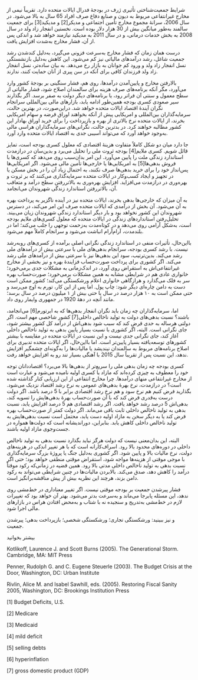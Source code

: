    


 شرایط جمعیت‌شناختی تأثیری ژرف در بودجۀ فدرال ایالات متحده دارد. تقریباً نیمی از مخارج غیرانتفاعی مربوط به دیون و صنایع دفاع صرف‌ افراد 65 سال به بالا می‌شود. در سال 2006، سرانۀ مجموع مخارج تأمین اجتماعی و مدیکر[2] و مدیکید[3] برای جمعیت سالمند به‌طور میانگین بیش از 30 هزار دلار بوده است. نخستین انفجار زاد ولد در سال 2008 به بخش خدمات درمانی، و در سال 2011 به مدیکید نیازمند خواهد شد و اندکی پس از آن، فشار مخارج به‌شدت افزایش یافت.

 درست همان زمان که فشار مخارج به‌سرعت فزونی می‌گیرد، به‌دلیل کندشدن رشد جمعیت شاغل، رشد درآمدهای مالیاتی نیز کم می‌شود. این کاهش به‌دلیل بازنشستگی نسل انفجار زاد ولد و ورود کم جوانان به بازار رخ می‌دهد. به بیان ساده‌تر، نسل انفجار زاد ولد فرزندان کافی برای آنکه در سن پیری از آنان حمایت کنند، ندارند.

بالارفتن مخارج و پایین‌آمدن درآمدها، روی هم، فشار سنگینی بر بودجۀ کشور وارد می‌آورد، مگر آنکه برنامه‌های صرف هزینه برای سالمندان اصلاح شود، فشار مالیاتی از سطح معمول و سنتی آن فراتر رود، یا برنامه‌های دیگر دولت به صفر برسد. اگر بگذارند سیر صعودی کسری بودجه همین‌طور ادامه یابد، بازارهای مالی بین‌المللی سرانجام نگران آیندۀ اقتصاد ایالات متحده خواهد شد. دراین‌صورت، در بهترین حالت، سرمایه‌گذاران بین‌المللی و امریکایی پیش از آنکه بخواهند اوراق قرضه و سهام امریکایی بخرند، از ایالات متحده نرخ بالاتری از بهره و بازپرداخت را برای خرید اوراق بهادار این کشور مطالبه خواهند کرد. در بدترین حالت، نگرانی‌های سرمایه‌گذاران هراسی مالی به‌وجود خواهد آورد که می‌تواند آسیبی جدی به اقتصاد ایالات متحده وارد آورد.

 جا دارد میان دو شکل کاملاً متفاوت هزینۀ اقتصادی که معلول کسری بودجه است، تمایز قائل شویم. کسری ملایم[4] بودجه ثروت ملی را تحلیل می‌برد و بدین‌سان در درازمدت استاندارد زندگی ملت را پایین می‌آورد. این امر بدان‌سبب روی می‌دهد که کسری‌ها با فروش بدهی‌ها[5] به امریکایی‌ها یا خارجی‌ها تأمین مالی می‌شود. اگر امریکایی‌ها پس‌انداز خود را برای خرید بدهی‌ها صرف نکنند، به احتمال زیاد آن را در بخش مسکن یا در تجهیز و ایجاد کسب‌و‌کار در ایالات متحده سرمایه‌گذاری می‌کنند که بر ثروت و بهره‌وری در درازمدت می‌افزاید. افزایش بهره‌وری به بالاتررفتن سطح درآمد و متعاقب آن، بالاتررفتن استاندارد زندگی شهروندان می‌انجامد.

به آن میزان که خارجی‌ها بدهی بخرند، ایالات متحده نیز در آینده ناگزیر به پرداخت بهره‌ به آن می‌شود. آن بخش از درآمدی که ایالات متحده صرف این امر می‌کند، در دسترس شهروندان این کشور نخواهد بود و بار دیگر استاندارد زندگی شهروندان زیان می‌بیند. تحلیل‌رفتن استانداردهای زندگی در ایالات متحده که معلول کسری‌های ملایم بودجه است، به‌شکل آرامی روی می‌دهد و در کوتاه‌مدت به‌زحمت توجهی را جلب می‌کند؛ اما در بلندمدت، آرام‌آرام انباشت می‌شود و سرانجام کاملاً مهم می‌شود.

بااین‌حال، تأثیرات منفی در استاندارد زندگی نگرانی اصلی برآمده از کسری‌های روبه‌رشد نیست. با رشد کسری بودجه، سرانجام بدهی‌های ملی با سرعتی بیش از درآمدهای ملی رشد می‌کند. بدین‌ترتیب، سود این بدهی‌ها نیز با سرعتی بیش از درآمدهای ملی رشد می‌کند. اگر کشوری برای پرداخت صورت‌حساب فزایندۀ بهره و نیز بخشی از مخارج غیرانتفاعی‌اش به استقراض روی آورد، در اندک‌زمانی به مشکلات جدی برمی‌خورد؛ خانواری عادی هم در شرایطی مشابه به همین مشکلات برمی‌خورد؛ صورت‌حساب بهره‌ سر به فلک می‌گذارد و هرازگاهی خانواری اعلام ورشکستگی می‌کند؛ کشور ممکن است دست به دامن چاره‌ای دیگر شود: چاپ پول. اما پس از این کار، تورم به اوج می‌رسد و حتی ممکن است به ۱۰ هزار درصد در سال یا حتی بیش از ۱ میلیون درصد در سال برسد؛ مانند آنچه در دهۀ 1920 در جمهوری وایمار روی داد.

 اما، سرمایه‌گذاران چه زمان باید نگران انفجار بدهی‌ها که به ابرتورم[6] می‌انجامد، باشند؟ نسبت بدهی‌های دولت به تولید ناخالص داخلی[7] کشور شاخصی مهم است. اگر دولتی هرساله به حدی قرض کند که سبب شود بدهی‌اش از درآمد کل کشور بیشتر شود، جای نگرانی است. البته، اگر کشوری با نسبت بسیار پایین بدهی به تولید ناخالص داخلی آغاز کند، جای نگرانی جدی نیست و این نسبت در ایالات متحده در مقایسه با بیشتر کشورهای توسعه‌یافته بسیار پایین‌تر است. اما بااین‌حال، اگر ایالات متحده تدبیری برای اصلاح برنامه‌های مربوط به سالمندان نیندیشد یا مالیات‌ها را به‌گونه‌ای چشمگیر افزایش ندهد، این نسبت پس از تقریباً سال 2015 با آهنگی بسیار تند رو به افزایش خواهد رفت.

 کسری بودجه چه زمان بدهی ملی را سریع‌تر از بدهی‌ها بالا می‌برد؟ اقتصاددانان توجه خود را معطوف به چیزی کرده‌اند که مازاد یا کسری اولیه نامیده می‌شود و عبارت است از مخارج غیرانتفاعی منهای درآمدها. چرا مخارج انتفاعی از این ارزیابی کنار گذاشته شده است؟ در درازمدت، نرخ بهرۀ بدهی‌های عمومی به نرخ رشد اقتصاد نزدیک می‌شود. بگذارید فرض کنیم هم نرخ سود و هم نرخ رشد اقتصادی برابر با 5 درصد باشد. اگر دولت درست به‌قدری قرض کند که با آن صورت‌حساب بهرۀ بدهی‌هایش را تسویه کند، بدهی‌اش 5 درصد رشد خواهد یافت. اگر رشد اقتصادی هم 5 درصد افزایش یابد، نسبت بدهی به تولید ناخالص داخلی ثابت باقی می‌ماند. اگر دولت کمتر از صورت‌حساب بهره قرض کند یا به دیگر سخن به مازاد اولیه دست یابد، محتمل است نسبت بدهی‌هایش به تولید ناخالص داخلی کاهش یابد. بنابراین، دوراندیشانه است که دولت‌ها همواره در جست‌وجوی مازاد اولیه باشند.

البته، این بدان‌معنی نیست که دولت‌ هرگز نباید بگذارد نسبت بدهی به تولید ناخالص داخلی در دوره‌های محدود بالا رود. اسراف‌کارانه است که با هر تغییر اندکی در هزینه‌های دولت، نرخ مالیات بالا و پایین شود. اگر کشوری به‌دلیل جنگ یا پروژۀ بزرگ سرمایه‌گذاری با موجی موقتی از هزینه‌ها مواجه شود، استقراض موقتی منطقی خواهد بود؛ حتی اگر نسبت بدهی به تولید ناخالص داخلی مدتی بالا رود. همین قضیه در زمانی‌که رکود موقتاً درآمد را کاهش دهد، صدق می‌کند. بالابردن مالیات‌ها در چنین شرایطی می‌تواند به رکود دامن بزند، هرچند این نظریه بیش از پیش مناقشه‌برانگیز است.

فشار پیرشدن جمعیت بر بودجه موقتی نیست. اگر تغییر معناداری در خط‌مشی روی ندهد، این مسئله پابرجا می‌ماند و به‌سرعت بدتر می‌شود. بهتر آن خواهد بود که تغییرات لازم در خط‌مشی به‌تدریج و سنجیده نه با شتاب و به‌محض افتادن هراس در بازارهای مالی اجرا شود.

و نیز ببینید: ورشکستگی تجاری؛ ورشکستگی شخصی؛ بازپرداخت بدهی؛ پیر‌شدن جمعیت.

 بیشتر بخوانید

Kotlikoff, Laurence J. and Scott Burns (2005). The Generational Storm. Cambridge, MA: MIT Press

Penner, Rudolph G. and C. Eugene Steuerle (2003). The Budget Crisis at the Door, Washington, DC: Urban Institute

Rivlin, Alice M. and Isabel Sawhill, eds. (2005). Restoring Fiscal Sanity 2005, Washington, DC: Brookings Institution Press

 [1] Budget Deficits, U.S. 

 [2] Medicare 

 [3] Medicaid

 [4] mild deficit

[5] selling debts

[6] hyperinflation

 [7] gross domestic product (GDP)

  


 

 

 